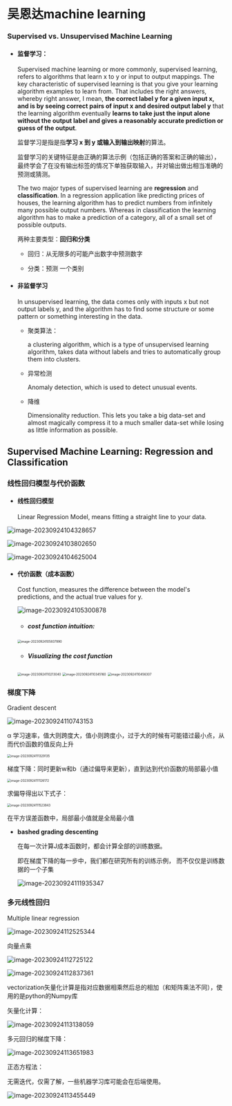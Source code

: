 # 吴恩达machine learning

### Supervised vs. Unsupervised Machine Learning

- #### 监督学习：

  Supervised machine learning or more commonly, supervised learning, refers to algorithms that learn x to y or input to 	output mappings. The key characteristic of supervised learning is that you give your learning algorithm examples to learn from. That includes the right answers, whereby right answer, I mean, **the correct label y for a given input x, and is by seeing correct pairs of input x and desired output label y** that the learning algorithm eventually **learns to take just the input alone without the output label and gives a reasonably accurate prediction or guess of the output**.

  监督学习是指是指**学习 x 到 y 或输入到输出映射**的算法。 

  监督学习的关键特征是由正确的算法示例（包括正确的答案和正确的输出），最终学会了在没有输出标签的情况下单独获取输入，并对输出做出相当准确的预测或猜测。

  The two major types of supervised learning are **regression** and **classification**. In a regression application like predicting prices of houses, the learning algorithm has to predict numbers from infinitely many possible output numbers. Whereas in classification the learning algorithm has to make a prediction of a category, all of a small set of possible outputs. 

  两种主要类型：**回归和分类**

  - 回归：从无限多的可能产出数字中预测数字

  - 分类：预测 一个类别



- #### 非监督学习

  In unsupervised learning, the data comes only with inputs x but not output labels y, and the algorithm has to find some structure or some pattern or something interesting in the data. 

  - 聚类算法： 

    a clustering algorithm, which is a type of unsupervised learning algorithm, takes data without labels and tries to automatically group them into clusters. 

  - 异常检测

    Anomaly detection, which is used to detect unusual events.

  - 降维

    Dimensionality reduction. This lets you take a big data-set and almost magically compress it to a much smaller data-set while losing as little information as possible. 

    

## Supervised Machine Learning: Regression and Classification

### 线性回归模型与代价函数 

- #### 线性回归模型

  Linear Regression Model, means fitting a straight line to your data.

![image-20230924104328657](https://github.com/woxiangyaomooney/machine-learning/blob/main/Week1/typora-user-images/image-20230924103802650.png?raw=true)

![image-20230924103802650](https://github.com/woxiangyaomooney/machine-learning/blob/main/Week1/typora-user-images/image-20230924103802650.png)

![image-20230924104625004](https://github.com/woxiangyaomooney/machine-learning/blob/main/Week1/typora-user-images/image-20230924104625004.png)



- #### 代价函数（成本函数）

  Cost function, measures the difference between the model's predictions, and the actual true values for y.

  ![image-20230924105300878](https://github.com/woxiangyaomooney/machine-learning/blob/main/Week1/typora-user-images/image-20230924105300878.png)

  

  - ##### cost function intuition:

  <img src="https://github.com/woxiangyaomooney/machine-learning/blob/main/Week1/typora-user-images/image-20230924105837890.png" alt="image-20230924105837890" style="zoom:50%;" />

  

  - ##### Visualizing the cost function

  <img src="https://github.com/woxiangyaomooney/machine-learning/blob/main/Week1/typora-user-images/image-20230924110213040.png" alt="image-20230924110213040" style="zoom:50%;" />

  <img src="https://github.com/woxiangyaomooney/machine-learning/blob/main/Week1/typora-user-images/image-20230924110345160.png" alt="image-20230924110345160" style="zoom:50%;" />

  <img src="https://github.com/woxiangyaomooney/machine-learning/blob/main/Week1/typora-user-images/image-20230924110456307.png" alt="image-20230924110456307" style="zoom:50%;" />

### 梯度下降

Gradient descent

![image-20230924110743153](https://github.com/woxiangyaomooney/machine-learning/blob/main/Week1/typora-user-images/image-20230924110743153.png)

α 学习速率，值大则跨度大，值小则跨度小，过于大的时候有可能错过最小点，从而代价函数的值反向上升

<img src="https://github.com/woxiangyaomooney/machine-learning/blob/main/Week1/typora-user-images/image-20230924111329135.png" alt="image-20230924111329135" style="zoom:50%;" />

梯度下降：同时更新w和b（通过偏导来更新），直到达到代价函数的局部最小值

<img src="https://github.com/woxiangyaomooney/machine-learning/blob/main/Week1/typora-user-images/image-20230924111126172.png" alt="image-20230924111126172" style="zoom:50%;" />

求偏导得出以下式子：

<img src="https://github.com/woxiangyaomooney/machine-learning/blob/main/Week1/typora-user-images/image-20230924111523843.png" alt="image-20230924111523843" style="zoom:50%;" />

在平方误差函数中，局部最小值就是全局最小值

- **bashed grading descenting**

  在每一次计算J成本函数时，都会计算全部的训练数据。

  即在梯度下降的每一步中，我们都在研究所有的训练示例， 而不仅仅是训练数据的一个子集

  ![image-20230924111935347](https://github.com/woxiangyaomooney/machine-learning/blob/main/Week1/typora-user-images/image-20230924111935347.png)



### 多元线性回归

Multiple linear regression

![image-20230924112525344](https://github.com/woxiangyaomooney/machine-learning/blob/main/Week1/typora-user-images/image-20230924112525344.png)

向量点乘

![image-20230924112725122](https://github.com/woxiangyaomooney/machine-learning/blob/main/Week1/typora-user-images/image-20230924112725122.png)

![image-20230924112837361](https://github.com/woxiangyaomooney/machine-learning/blob/main/Week1/typora-user-images/image-20230924112837361.png)

vectorization矢量化计算是指对应数据相乘然后总的相加（和矩阵乘法不同），使用的是python的Numpy库

矢量化计算：

![image-20230924113138059](https://github.com/woxiangyaomooney/machine-learning/blob/main/Week1/typora-user-images/image-20230924113138059.png)



多元回归的梯度下降：

![image-20230924113651983](https://github.com/woxiangyaomooney/machine-learning/blob/main/Week1/typora-user-images/image-20230924113651983.png)

正态方程法：

无需迭代，仅需了解，一些机器学习库可能会在后端使用。

![image-20230924113455449](https://github.com/woxiangyaomooney/machine-learning/blob/main/Week1/typora-user-images/image-20230924113455449.png)
